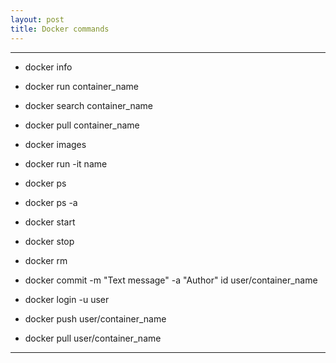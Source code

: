 ```yaml
---
layout: post
title: Docker commands
---
```

---
- docker info

- docker run container_name

- docker search container_name

- docker pull container_name

- docker images

- docker run -it name

- docker ps

- docker ps -a

- docker start

- docker stop

- docker rm

- docker commit -m "Text message" -a "Author" id user/container_name

- docker login -u user

- docker push user/container_name

- docker pull user/container_name
---
